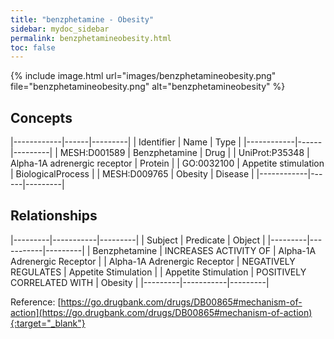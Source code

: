 ```yaml
---
title: "benzphetamine - Obesity"
sidebar: mydoc_sidebar
permalink: benzphetamineobesity.html
toc: false 
---
```


{% include image.html url="images/benzphetamineobesity.png" file="benzphetamineobesity.png" alt="benzphetamineobesity" %}

## Concepts

|------------|------|---------|
| Identifier | Name | Type    |
|------------|------|---------|
| MESH:D001589 | Benzphetamine | Drug |
| UniProt:P35348 | Alpha-1A adrenergic receptor | Protein |
| GO:0032100 | Appetite stimulation | BiologicalProcess |
| MESH:D009765 | Obesity | Disease |
|------------|------|---------|

## Relationships

|---------|-----------|---------|
| Subject | Predicate | Object  |
|---------|-----------|---------|
| Benzphetamine | INCREASES ACTIVITY OF | Alpha-1A Adrenergic Receptor |
| Alpha-1A Adrenergic Receptor | NEGATIVELY REGULATES | Appetite Stimulation |
| Appetite Stimulation | POSITIVELY CORRELATED WITH | Obesity |
|---------|-----------|---------|

Reference: [https://go.drugbank.com/drugs/DB00865#mechanism-of-action](https://go.drugbank.com/drugs/DB00865#mechanism-of-action){:target="_blank"}